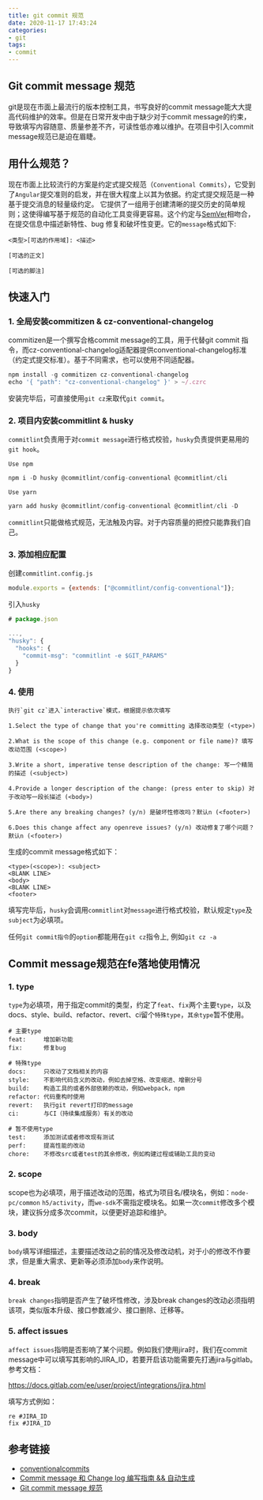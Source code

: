 ```yaml
---
title: git commit 规范
date: 2020-11-17 17:43:24
categories: 
- git
tags:
- commit
---
```


## Git commit message 规范

git是现在市面上最流行的版本控制工具，书写良好的commit message能大大提高代码维护的效率。但是在日常开发中由于缺少对于commit message的约束，导致填写内容随意、质量参差不齐，可读性低亦难以维护。在项目中引入commit message规范已是迫在眉睫。

## 用什么规范？

现在市面上比较流行的方案是约定式提交规范（`Conventional Commits`），它受到了`Angular`提交准则的启发，并在很大程度上以其为依据。约定式提交规范是一种基于提交消息的轻量级约定。 它提供了一组用于创建清晰的提交历史的简单规则；这使得编写基于规范的自动化工具变得更容易。这个约定与[SemVer](https://semver.org/)相吻合，在提交信息中描述新特性、bug 修复和破坏性变更。它的`message`格式如下:

```pre
<类型>[可选的作用域]: <描述>

[可选的正文]

[可选的脚注]
```

## 快速入门

### 1. 全局安装commitizen & cz-conventional-changelog

commitizen是一个撰写合格commit message的工具，用于代替git commit 指令，而cz-conventional-changelog适配器提供conventional-changelog标准（约定式提交标准）。基于不同需求，也可以使用不同适配器。

```js
npm install -g commitizen cz-conventional-changelog
echo '{ "path": "cz-conventional-changelog" }' > ~/.czrc
```

安装完毕后，可直接使用`git cz`来取代`git commit`。

### 2. 项目内安装commitlint & husky

`commitlint`负责用于对`commit message`进行格式校验，`husky`负责提供更易用的`git hook`。

`Use npm`

```js
npm i -D husky @commitlint/config-conventional @commitlint/cli
```

`Use yarn`

```js
yarn add husky @commitlint/config-conventional @commitlint/cli -D
```

`commitlint`只能做格式规范，无法触及内容。对于内容质量的把控只能靠我们自己。

### 3. 添加相应配置

创建`commitlint.config.js`

```js
module.exports = {extends: ["@commitlint/config-conventional"]};
```

引入`husky`

```js
# package.json

...,
"husky": {
  "hooks": {
    "commit-msg": "commitlint -e $GIT_PARAMS"
  }
}
```

### 4. 使用

```pre
执行`git cz`进入`interactive`模式，根据提示依次填写

1.Select the type of change that you're committing 选择改动类型 (<type>)

2.What is the scope of this change (e.g. component or file name)? 填写改动范围 (<scope>)

3.Write a short, imperative tense description of the change: 写一个精简的描述 (<subject>)

4.Provide a longer description of the change: (press enter to skip) 对于改动写一段长描述 (<body>)

5.Are there any breaking changes? (y/n) 是破坏性修改吗？默认n (<footer>)

6.Does this change affect any openreve issues? (y/n) 改动修复了哪个问题？默认n (<footer>)
```

生成的commit message格式如下：

```pre
<type>(<scope>): <subject>
<BLANK LINE>
<body>
<BLANK LINE>
<footer>
```

填写完毕后，`husky`会调用`commitlint`对`message`进行格式校验，默认规定`type`及`subject`为必填项。

任何`git commit指令`的`option`都能用在`git cz`指令上, 例如`git cz -a`

## Commit message规范在fe落地使用情况

### 1. type
`type`为必填项，用于指定commit的类型，约定了`feat`、`fix`两个主要`type`，以及docs、style、build、refactor、revert、ci留个`特殊type`，`其余type`暂不使用。

```pre
# 主要type
feat:     增加新功能
fix:      修复bug

# 特殊type
docs:     只改动了文档相关的内容
style:    不影响代码含义的改动，例如去掉空格、改变缩进、增删分号
build:    构造工具的或者外部依赖的改动，例如webpack，npm
refactor: 代码重构时使用
revert:   执行git revert打印的message
ci:       与CI（持续集成服务）有关的改动

# 暂不使用type
test:     添加测试或者修改现有测试
perf:     提高性能的改动
chore:    不修改src或者test的其余修改，例如构建过程或辅助工具的变动
```

### 2. scope

scope也为必填项，用于描述改动的范围，格式为项目名/模块名，例如：`node-pc/common` `h5/activity`，而`we-sdk`不需指定模块名。如果一次`commit`修改多个模块，建议拆分成多次commit，以便更好追踪和维护。

### 3. body

`body`填写详细描述，主要描述改动之前的情况及修改动机，对于小的修改不作要求，但是重大需求、更新等必须添加`body`来作说明。

### 4. break 

`break changes`指明是否产生了破坏性修改，涉及break changes的改动必须指明该项，类似版本升级、接口参数减少、接口删除、迁移等。

### 5. affect issues

`affect issues`指明是否影响了某个问题。例如我们使用jira时，我们在commit message中可以填写其影响的JIRA_ID，若要开启该功能需要先打通jira与gitlab。参考文档：

https://docs.gitlab.com/ee/user/project/integrations/jira.html

填写方式例如：

```pre
re #JIRA_ID
fix #JIRA_ID
```

## 参考链接
* [conventionalcommits](https://www.conventionalcommits.org/en/v1.0.0/)
* [Commit message 和 Change log 编写指南 && 自动生成](https://www.ruanyifeng.com/blog/2016/01/commit_message_change_log.html)
* [Git commit message 规范](https://juejin.im/post/6844903871832145927)
